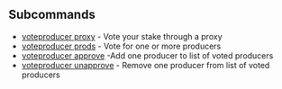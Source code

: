 ## Subcommands
- [voteproducer proxy](system-voteproducer-proxy.md) - Vote your stake through a proxy
- [voteproducer prods](system-voteproducer-prods.md) - Vote for one or more producers
- [voteproducer approve](system-voteproducer-approve.md) -Add one producer to list of voted producers
- [voteproducer unapprove](system-voteproducer-unapprove.md) - Remove one producer from list of voted producers
